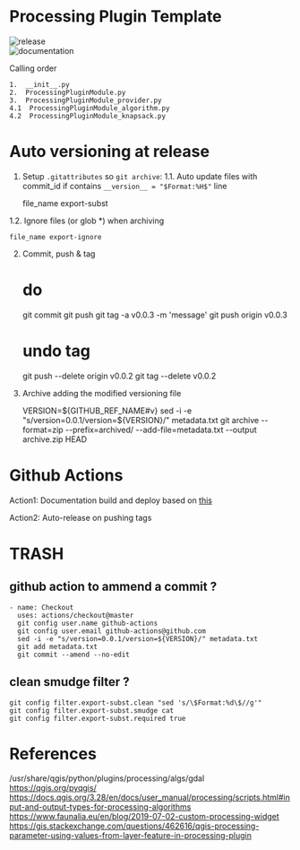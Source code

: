 # Processing Plugin Template

![release](https://github.com/fdobad/qgis-processingplugin-template/actions/workflows/main.yml/badge.svg)  
![documentation](https://github.com/fdobad/qgis-processingplugin-template/actions/workflows/static.yml/badge.svg)  

Calling order

    1.  __init__.py
    2.  ProcessingPluginModule.py          
    3.  ProcessingPluginModule_provider.py 
    4.1  ProcessingPluginModule_algorithm.py
    4.2  ProcessingPluginModule_knapsack.py 

# Auto versioning at release

1. Setup `.gitattributes` so `git archive`:
1.1. Auto update files with commit_id if contains `__version__ = "$Format:%H$"` line

    file_name export-subst

1.2. Ignore files (or glob \*) when archiving

    file_name export-ignore

2. Commit, push & tag

    # do
    git commit
    git push
    git tag -a v0.0.3 -m 'message'
    git push origin v0.0.3

    # undo tag
    git push --delete origin v0.0.2
    git tag --delete v0.0.2

3. Archive adding the modified versioning file

    VERSION=${GITHUB_REF_NAME#v}
    sed -i -e "s/version=0.0.1/version=${VERSION}/" metadata.txt
    git archive --format=zip --prefix=archived/ --add-file=metadata.txt --output archive.zip HEAD

# Github Actions
Action1: Documentation build and deploy based on [this](https://github.com/actions/starter-workflows/blob/main/pages/jekyll-gh-pages.yml)  

Action2: Auto-release on pushing tags

# TRASH 
## github action to ammend a commit ?

    - name: Checkout
      uses: actions/checkout@master
      git config user.name github-actions
      git config user.email github-actions@github.com
      sed -i -e "s/version=0.0.1/version=${VERSION}/" metadata.txt
      git add metadata.txt
      git commit --amend --no-edit

## clean smudge filter ?

    git config filter.export-subst.clean "sed 's/\$Format:%d\$//g'"
    git config filter.export-subst.smudge cat
    git config filter.export-subst.required true

# References

/usr/share/qgis/python/plugins/processing/algs/gdal
https://qgis.org/pyqgis/
https://docs.qgis.org/3.28/en/docs/user_manual/processing/scripts.html#input-and-output-types-for-processing-algorithms
https://www.faunalia.eu/en/blog/2019-07-02-custom-processing-widget
https://gis.stackexchange.com/questions/462616/qgis-processing-parameter-using-values-from-layer-feature-in-processing-plugin

